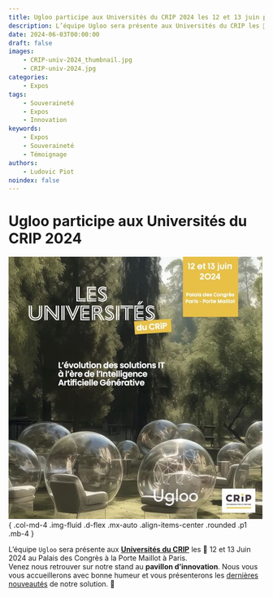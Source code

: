 ```yaml
---
title: Ugloo participe aux Universités du CRIP 2024 les 12 et 13 juin prochains.
description: L’équipe Ugloo sera présente aux Universités du CRIP les 📆 12 et 13 Juin 2024 au Palais des Congrès à la Porte Maillot à Paris.
date: 2024-06-03T00:00:00
draft: false
images:
    - CRIP-univ-2024_thumbnail.jpg
    - CRIP-univ-2024.jpg
categories:
    - Expos
tags:
    - Souveraineté
    - Expos
    - Innovation
keywords:
    - Expos
    - Souveraineté
    - Témoignage
authors:
    - Ludovic Piot
noindex: false
---
```


# Ugloo participe aux Universités du CRIP 2024

![Ugloo aux Universités du CRIP 2024](CRIP-univ-2024.jpg)
{ .col-md-4 .img-fluid .d-flex .mx-auto .align-items-center .rounded .p1 .mb-4 }

L’équipe `Ugloo` sera présente aux **[Universités du CRIP](https://www.crip-asso.fr/detail_event/les-universites-du-crip-2)** les 📆 12 et 13 Juin 2024 au Palais des Congrès à la Porte Maillot à Paris.  
Venez nous retrouver sur notre stand au **pavillon d’innovation**. Nous vous vous accueillerons avec bonne humeur et vous présenterons les [dernières nouveautés](../../features/) de notre solution. 🔦 
